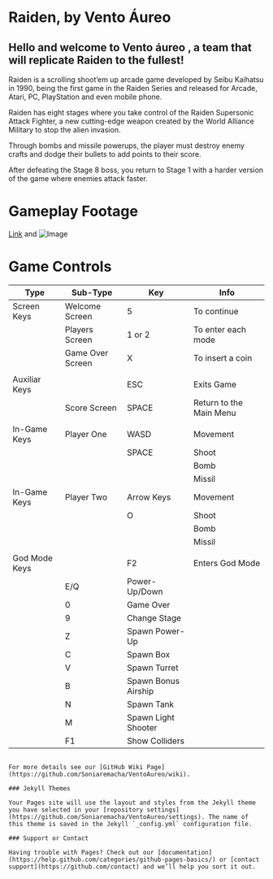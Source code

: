 # Raiden, by Vento Áureo

## Hello and welcome to Vento áureo , a team that will replicate Raiden to the fullest!

Raiden is a scrolling shoot’em up arcade game developed by Seibu Kaihatsu in 1990, being the first game in the Raiden Series and released for Arcade, Atari, PC, PlayStation and even mobile phone.

Raiden has eight stages where you take control of the Raiden Supersonic Attack Fighter, a new cutting-edge weapon created by the World Alliance Military to stop the alien invasion.

Through bombs and missile powerups, the player must destroy enemy crafts and dodge their bullets to add points to their score.

After defeating the Stage 8 boss, you return to Stage 1 with a harder version of the game where enemies attack faster.


# Gameplay Footage

[Link](url) and ![Image](src)


# Game Controls

|Type|Sub-Type|Key|Info|
|----|--------|--------|-----|
|Screen Keys| Welcome Screen   | 5  | To continue |
|           | Players Screen   | 1 or 2  | To enter each mode |
|           | Game Over Screen | X  | To insert a coin |
| | | | |
| Auxiliar Keys | | ESC | Exits Game |
|               | Score Screen | SPACE | Return to the Main Menu |
| | | | |
| In-Game Keys  | Player One | WASD | Movement |
|               |            | SPACE | Shoot |
|               |            | | Bomb |
|               |            | | Missil |
| In-Game Keys  | Player Two | Arrow Keys | Movement |
|               |            | O | Shoot |
|               |            | | Bomb |
|               |            | | Missil |
| | | | |
| God Mode Keys | | F2 | Enters God Mode |
| | E/Q | Power-Up/Down |
| |  0  | Game Over
| |  9  | Change Stage
| |  Z  | Spawn Power-Up
| |   C | Spawn Box
| |    V| Spawn Turret
| |    B| Spawn Bonus Airship
| |    N| Spawn Tank
| |    M| Spawn Light Shooter
| |   F1| Show Colliders


```

For more details see our [GitHub Wiki Page](https://github.com/Soniaremacha/VentoAureo/wiki).

### Jekyll Themes

Your Pages site will use the layout and styles from the Jekyll theme you have selected in your [repository settings](https://github.com/Soniaremacha/VentoAureo/settings). The name of this theme is saved in the Jekyll `_config.yml` configuration file.

### Support or Contact

Having trouble with Pages? Check out our [documentation](https://help.github.com/categories/github-pages-basics/) or [contact support](https://github.com/contact) and we’ll help you sort it out.
